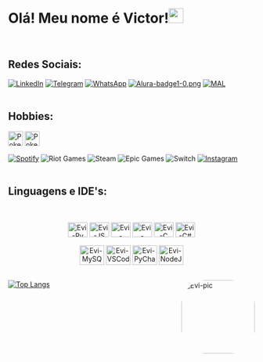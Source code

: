 <boby>
<h1>Olá! Meu nome é Victor!<img height="30" width="30" src="https://cdn-icons-png.flaticon.com/512/1752/1752681.png"></h1></br>

<h2>Redes Sociais:</h2>

[![LinkedIn](https://img.shields.io/badge/linkedin-%230077B5.svg?style=for-the-badge&logo=linkedin&logoColor=white)](https://www.linkedin.com/in/victor-gonçalves-barbosa/)
[![Telegram](https://img.shields.io/badge/Telegram-2CA5E0?style=for-the-badge&logo=telegram&logoColor=white)](https://t.me/victorevii)
[![WhatsApp](https://img.shields.io/badge/WhatsApp-25D366?style=for-the-badge&logo=whatsapp&logoColor=white)](https://wa.me/5511930927830)
[![Alura-badge1-0.png](https://i.postimg.cc/L5mh4rgV/Alura-badge1-0.png)](https://cursos.alura.com.br/user/victorevi)
[![MAL](https://img.shields.io/badge/Myanimelist-2E51A2?style=for-the-badge&logo=myanimelist&logoColor=white)](https://myanimelist.net/profile/Evi-kun)
</br></br>

<h2>Hobbies:</h2>
<img alt="Pokeball" height="30" width="30" src="https://img.icons8.com/fluency/256/pokeball.png">
<img alt="Pokedex" height="30" width="30" src="https://img.icons8.com/color/256/pokedex.png">


[![Spotify](https://img.shields.io/badge/Spotify-1ED760?style=for-the-badge&logo=spotify&logoColor=white)](https://open.spotify.com/user/evi_eu)
![Riot Games](https://img.shields.io/badge/riotgames-D32936.svg?style=for-the-badge&logo=riotgames&logoColor=white)
![Steam](https://img.shields.io/badge/steam-%23000000.svg?style=for-the-badge&logo=steam&logoColor=white)
![Epic Games](https://img.shields.io/badge/epicgames-%23313131.svg?style=for-the-badge&logo=epicgames&logoColor=white)
![Switch](https://img.shields.io/badge/Switch-E60012?style=for-the-badge&logo=nintendo-switch&logoColor=white)
[![Instagram](https://img.shields.io/badge/Instagram-%23E4405F.svg?style=for-the-badge&logo=Instagram&logoColor=white)](https://www.instagram.com/evi.cos_/)
</br></br>

<h2 style="text-align: left">Linguagens e IDE's:</h2></br>
    <div style="text-align: center"></br>
        <img align="center" alt="Evi-Py" height="30" width="40" src="https://cdn.jsdelivr.net/gh/devicons/devicon/icons/python/python-original.svg" />
        <img align="center" alt="Evi-JS" height="30" width="40" src="https://cdn.jsdelivr.net/gh/devicons/devicon/icons/javascript/javascript-original.svg" />
        <img align="center" alt="Evi-HTML5" height="30" width="40" src="https://cdn.jsdelivr.net/gh/devicons/devicon/icons/html5/html5-original.svg" />
        <img align="center" alt="Evi-CSS3" height="30" width="40" src="https://cdn.jsdelivr.net/gh/devicons/devicon/icons/css3/css3-original.svg" />
        <img align="center" alt="Evi-C" height="30" width="40" src="https://cdn.jsdelivr.net/gh/devicons/devicon/icons/c/c-original.svg" />
        <img align="center" alt="Evi-C#" height="30" width="40" src="https://cdn.jsdelivr.net/gh/devicons/devicon/icons/csharp/csharp-original.svg" /></br></br>
        <img align="center" alt="Evi-MySQL" height="40" width="50" src="https://cdn.jsdelivr.net/gh/devicons/devicon/icons/mysql/mysql-original-wordmark.svg" />
        <img align="center" alt="Evi-VSCode" height="40" width="50" src="https://cdn.jsdelivr.net/gh/devicons/devicon/icons/vscode/vscode-original-wordmark.svg" />
        <img align="center" alt="Evi-PyCharm" height="40" width="50" src="https://cdn.jsdelivr.net/gh/devicons/devicon/icons/pycharm/pycharm-original-wordmark.svg" />
        <img align="center" alt="Evi-NodeJS" height="40" width="50" src="https://cdn.jsdelivr.net/gh/devicons/devicon/icons/nodejs/nodejs-original-wordmark.svg" /></br></br>
    </div>

[![Top Langs](https://github-readme-stats.vercel.app/api/top-langs/?username=victorevi&layout=compact&theme=synthwave)](https://github.com/anuraghazra/github-readme-stats)
<img align="right" alt="Evi-pic" height="150" style="border-radius:50px;" src="https://cdn.discordapp.com/attachments/701172883518390302/1070767933200007188/baixados.jpg">
</boby>
